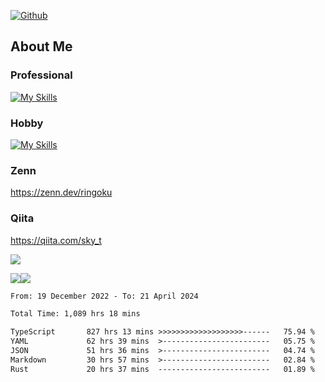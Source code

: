 [![Github](https://img.shields.io/github/followers/skyt-a?label=Follow&style=social)](https://github.com/skyt-a)

## About Me
### Professional
[![My Skills](https://skillicons.dev/icons?i=react,ts,js,nodejs,java,graphql,firebase,githubactions&theme=light)](https://skillicons.dev)
### Hobby
[![My Skills](https://skillicons.dev/icons?i=unity,rust,py&theme=light)](https://skillicons.dev)

### Zenn
https://zenn.dev/ringoku
### Qiita
https://qiita.com/sky_t


![](https://github-profile-summary-cards.vercel.app/api/cards/profile-details?username=skyt-a&theme=default)

![](https://github-profile-summary-cards.vercel.app/api/cards/repos-per-language?username=skyt-a&theme=default)![](https://github-profile-summary-cards.vercel.app/api/cards/stats?username=RinGoku&theme=default)

<!--START_SECTION:waka-->

```txt
From: 19 December 2022 - To: 21 April 2024

Total Time: 1,089 hrs 18 mins

TypeScript       827 hrs 13 mins >>>>>>>>>>>>>>>>>>>------   75.94 %
YAML             62 hrs 39 mins  >------------------------   05.75 %
JSON             51 hrs 36 mins  >------------------------   04.74 %
Markdown         30 hrs 57 mins  >------------------------   02.84 %
Rust             20 hrs 37 mins  -------------------------   01.89 %
```

<!--END_SECTION:waka-->
